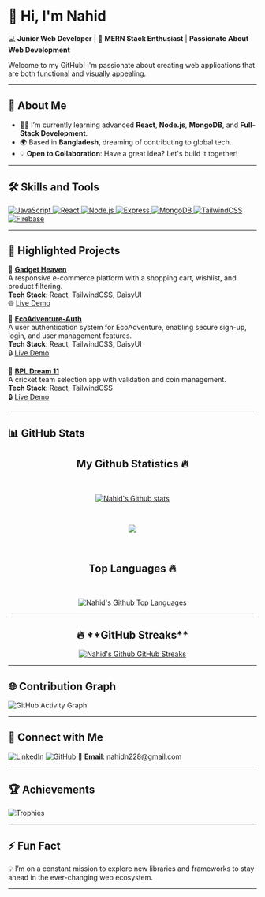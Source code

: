 # 👋 Hi, I'm Nahid  

💻 **Junior Web Developer** | 🚀 **MERN Stack Enthusiast** | **Passionate About Web Development**

Welcome to my GitHub! I'm passionate about creating web applications that are both functional and visually appealing.

---

## 🌟 **About Me**
- 🧑‍💻 I’m currently learning advanced **React**, **Node.js**, **MongoDB**, and **Full-Stack Development**.
- 🌍 Based in **Bangladesh**, dreaming of contributing to global tech.
- 💡 **Open to Collaboration**: Have a great idea? Let's build it together!

---

## 🛠️ **Skills and Tools**
<a href="https://github.com/nahidn228">
    <img src="https://img.shields.io/badge/JavaScript-%23323330.svg?style=flat&logo=javascript&logoColor=%23F7DF1E" alt="JavaScript" 
         style="transition: transform 0.3s; transform: scale(1);" 
         onmouseover="this.style.transform='scale(1.1)'" 
         onmouseout="this.style.transform='scale(1)'">
</a>
<a href="https://github.com/nahidn228">
    <img src="https://img.shields.io/badge/React-%2320232a.svg?style=flat&logo=react&logoColor=%2361DAFB" alt="React" 
         style="transition: transform 0.3s; transform: scale(1);" 
         onmouseover="this.style.transform='scale(1.1)'" 
         onmouseout="this.style.transform='scale(1)'">
</a>
<a href="https://github.com/nahidn228">
    <img src="https://img.shields.io/badge/Node.js-%2343853D.svg?style=flat&logo=node.js&logoColor=white" alt="Node.js" 
         style="transition: transform 0.3s; transform: scale(1);" 
         onmouseover="this.style.transform='scale(1.1)'" 
         onmouseout="this.style.transform='scale(1)'">
</a>
<a href="https://github.com/nahidn228">
    <img src="https://img.shields.io/badge/Express-%23000000.svg?style=flat&logo=express&logoColor=white" alt="Express" 
         style="transition: transform 0.3s; transform: scale(1);" 
         onmouseover="this.style.transform='scale(1.1)'" 
         onmouseout="this.style.transform='scale(1)'">
</a>
<a href="https://github.com/nahidn228">
    <img src="https://img.shields.io/badge/MongoDB-%2347A248.svg?style=flat&logo=mongodb&logoColor=white" alt="MongoDB" 
         style="transition: transform 0.3s; transform: scale(1);" 
         onmouseover="this.style.transform='scale(1.1)'" 
         onmouseout="this.style.transform='scale(1)'">
</a>
<a href="https://github.com/nahidn228">
    <img src="https://img.shields.io/badge/TailwindCSS-%2338B2AC.svg?style=flat&logo=tailwind-css&logoColor=white" alt="TailwindCSS" 
         style="transition: transform 0.3s; transform: scale(1);" 
         onmouseover="this.style.transform='scale(1.1)'" 
         onmouseout="this.style.transform='scale(1)'">
</a>
<a href="https://github.com/nahidn228">
    <img src="https://img.shields.io/badge/Firebase-%23039BE5.svg?style=flat&logo=firebase" alt="Firebase" 
         style="transition: transform 0.3s; transform: scale(1);" 
         onmouseover="this.style.transform='scale(1.1)'" 
         onmouseout="this.style.transform='scale(1)'">
</a>

---

## 🚀 **Highlighted Projects**

🌟 **[Gadget Heaven](https://github.com/nahidn228/gadget-heaven)**  
A responsive e-commerce platform with a shopping cart, wishlist, and product filtering.  
**Tech Stack**: React,  TailwindCSS, DaisyUI  
🌐 [Live Demo](https://gadget-bd.surge.sh/)

🌟 **[EcoAdventure-Auth](https://github.com/nahidn228/EcoAdventure-Auth)**  
A user authentication system for EcoAdventure, enabling secure sign-up, login, and user management features.  
**Tech Stack**:  React,  TailwindCSS, DaisyUI    
🔒 [Live Demo](https://eco-adventure-auth-demo.surge.sh/)


🌟 **[BPL Dream 11](https://github.com/nahidn228/bpl-dream-11)**  
A cricket team selection app with validation and coin management.  
**Tech Stack**: React, TailwindCSS  
🔒 [Live Demo](https://dream-xi.surge.sh/)

---

## 📊 **GitHub Stats**

<h2 align="center">My Github Statistics 🔥</h2>   
<br>
<p align="center">
<a href="https://github.com/nahidn228">
<img align="center" alt="Nahid's Github stats"
src="https://github-readme-stats.vercel.app/api?username=nahidn228&show_icons=true&theme=radical&hide_title=true&count_private=true"/>
</a>
   </p>
 <br>
  <p align="center"> 
  <a href="https://github.com/nahidn228">
    <img src="https://github-profile-trophy.vercel.app/?username=nahidn228&theme=radical" /> 
  </a>
</p>
 <br>

 <h2 align="center">Top Languages 🔥</h2>   
<br>
<p align="center">
<a href="https://github.com/nahidn228">
<img align="center" alt="Nahid's Github Top Languages"
src="https://github-readme-stats.vercel.app/api/top-langs/?username=nahidn228&layout=compact&theme=radical"/>
</a>
   </p>

---

<h2 align="center"> 🔥 **GitHub Streaks**</h2>

<p align="center">
<a href="https://github.com/nahidn228">
<img align="center" alt="Nahid's Github GitHub Streaks"
src="https://streak-stats.demolab.com?user=nahidn228&theme=radical"/>
</a>
   </p>


---

## 🌐 **Contribution Graph**

![GitHub Activity Graph](https://github-readme-activity-graph.vercel.app/graph?username=nahidn228&theme=github)

---

## 🤝 **Connect with Me**
[![LinkedIn](https://img.shields.io/badge/LinkedIn-Connect-blue?style=flat&logo=linkedin)](https://www.linkedin.com/in/nahidn228/)
[![GitHub](https://img.shields.io/badge/GitHub-Follow-lightgray?style=flat&logo=github)](https://github.com/nahidn228/)
📧 **Email**: nahidn228@gmail.com

---

## 🏆 **Achievements**
![Trophies](https://github-profile-trophy.vercel.app/?username=nahidn228&theme=radical)

---

## ⚡ **Fun Fact**
💡 I’m on a constant mission to explore new libraries and frameworks to stay ahead in the ever-changing web ecosystem.

---


